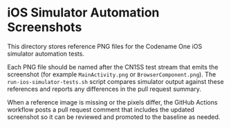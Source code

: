 # iOS Simulator Automation Screenshots

This directory stores reference PNG files for the Codename One iOS simulator
automation tests.

Each PNG file should be named after the CN1SS test stream that emits the
screenshot (for example `MainActivity.png` or `BrowserComponent.png`). The
`run-ios-simulator-tests.sh` script compares simulator output against these
references and reports any differences in the pull request summary.

When a reference image is missing or the pixels differ, the GitHub Actions
workflow posts a pull request comment that includes the updated screenshot so it
can be reviewed and promoted to the baseline as needed.
